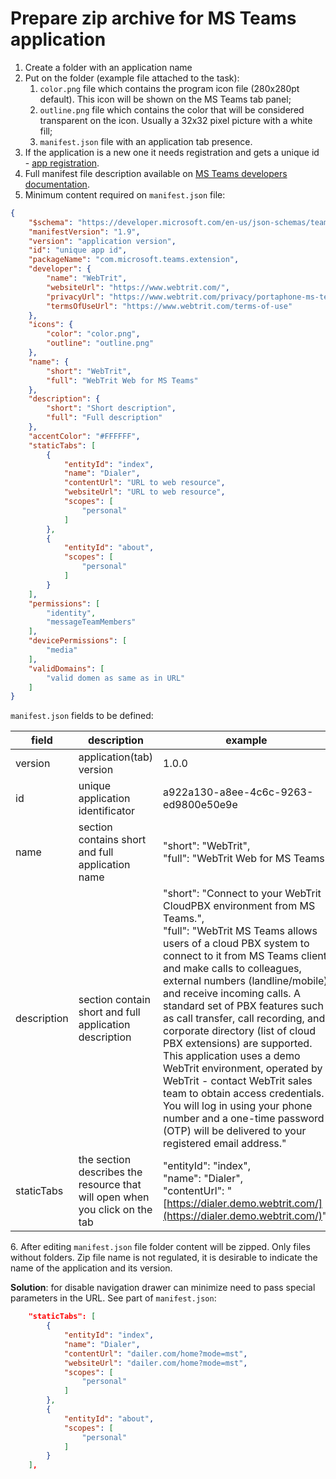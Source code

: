 # Prepare zip archive for MS Teams application

1. Create a folder with an application name
2. Put on the folder (example file attached to the task):
    1. `color.png` file which contains the program icon file (280x280pt default). This icon will be shown on the MS Teams tab panel;
    2. `outline.png` file which contains the color that will be considered transparent on the icon. Usually a 32x32 pixel picture with a white fill;
    3. `manifest.json` file with an application tab presence.
3. If the application is a new one it needs registration and gets a unique id - [app registration](https://portal.azure.com/#blade/Microsoft_AAD_RegisteredApps/ApplicationsListBlade).
4. Full manifest file description available on [MS Teams developers documentation](https://docs.microsoft.com/en-us/microsoftteams/platform/resources/schema/manifest-schema).
5. Minimum content required on `manifest.json` file:

```json
{
    "$schema": "https://developer.microsoft.com/en-us/json-schemas/teams/v1.9/MicrosoftTeams.schema.json",
    "manifestVersion": "1.9",
    "version": "application version",
    "id": "unique app id",
    "packageName": "com.microsoft.teams.extension",
    "developer": {
        "name": "WebTrit",
        "websiteUrl": "https://www.webtrit.com/",
        "privacyUrl": "https://www.webtrit.com/privacy/portaphone-ms-teams",
        "termsOfUseUrl": "https://www.webtrit.com/terms-of-use"
    },
    "icons": {
        "color": "color.png",
        "outline": "outline.png"
    },
    "name": {
        "short": "WebTrit",
        "full": "WebTrit Web for MS Teams"
    },
    "description": {
        "short": "Short description",
        "full": "Full description"
    },
    "accentColor": "#FFFFFF",
    "staticTabs": [
        {
            "entityId": "index",
            "name": "Dialer",
            "contentUrl": "URL to web resource",
            "websiteUrl": "URL to web resource",
            "scopes": [
                "personal"
            ]
        },
        {
            "entityId": "about",
            "scopes": [
                "personal"
            ]
        }
    ],
    "permissions": [
        "identity",
        "messageTeamMembers"
    ],
    "devicePermissions": [
        "media"
    ],
    "validDomains": [
        "valid domen as same as in URL"
    ]
}
```

`manifest.json` fields to be defined:

| **field** | **description** | **example** |
| ---| ---| --- |
| version | application(tab) version | 1.0.0 |
| id | unique application identificator | a922a130-a8ee-4c6c-9263-ed9800e50e9e |
| name | section contains short and full application name | "short": "WebTrit",<br>"full": "WebTrit Web for MS Teams" |
| description | section contain short and full application description | "short": "Connect to your WebTrit CloudPBX environment from MS Teams.",<br>"full": "WebTrit MS Teams allows users of a cloud PBX system to connect to it from MS Teams client and make calls to colleagues, external numbers (landline/mobile) and receive incoming calls. A standard set of PBX features such as call transfer, call recording, and corporate directory (list of cloud PBX extensions) are supported. This application uses a demo WebTrit environment, operated by WebTrit - contact WebTrit sales team to obtain access credentials. You will log in using your phone number and a one-time password (OTP) will be delivered to your registered email address."<br> |
| staticTabs | the section describes the resource that will open when you click on the tab | "entityId": "index",<br>"name": "Dialer",<br>"contentUrl": "[https://dialer.demo.webtrit.com/](https://dialer.demo.webtrit.com/)", |

6\. After editing `manifest.json` file folder content will be zipped. Only files without folders. Zip file name is not regulated, it is desirable to indicate the name of the application and its version.

**Solution**: for disable navigation drawer can minimize need to pass special parameters in the URL. See part of `manifest.json`:

```json
    "staticTabs": [
        {
            "entityId": "index",
            "name": "Dialer",
            "contentUrl": "dailer.com/home?mode=mst",
            "websiteUrl": "dailer.com/home?mode=mst",
            "scopes": [
                "personal"
            ]
        },
        {
            "entityId": "about",
            "scopes": [
                "personal"
            ]
        }
    ],
```
